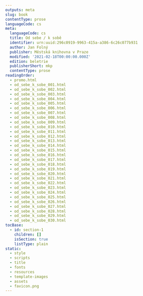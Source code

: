 ```yaml
---
outputs: meta
slug: book
contentType: prose
languageCode: cs
meta:
  languageCode: cs
  title: Od sebe / k sobě
  identifier: urn:uuid:296c0919-9963-415a-a386-6c26c077b931
  author: Jan Folný
  publisher: Městská knihovna v Praze
  modified: '2021-02-18T00:00:00.000Z'
  edition: beletrie
  publisherShort: mkp
  contentType: prose
readingOrder:
  - promo.html
  - od_sebe_k_sobe_001.html
  - od_sebe_k_sobe_002.html
  - od_sebe_k_sobe_003.html
  - od_sebe_k_sobe_004.html
  - od_sebe_k_sobe_005.html
  - od_sebe_k_sobe_006.html
  - od_sebe_k_sobe_007.html
  - od_sebe_k_sobe_008.html
  - od_sebe_k_sobe_009.html
  - od_sebe_k_sobe_010.html
  - od_sebe_k_sobe_011.html
  - od_sebe_k_sobe_012.html
  - od_sebe_k_sobe_013.html
  - od_sebe_k_sobe_014.html
  - od_sebe_k_sobe_015.html
  - od_sebe_k_sobe_016.html
  - od_sebe_k_sobe_017.html
  - od_sebe_k_sobe_018.html
  - od_sebe_k_sobe_019.html
  - od_sebe_k_sobe_020.html
  - od_sebe_k_sobe_021.html
  - od_sebe_k_sobe_022.html
  - od_sebe_k_sobe_023.html
  - od_sebe_k_sobe_024.html
  - od_sebe_k_sobe_025.html
  - od_sebe_k_sobe_026.html
  - od_sebe_k_sobe_027.html
  - od_sebe_k_sobe_028.html
  - od_sebe_k_sobe_029.html
  - od_sebe_k_sobe_030.html
tocBase:
  - id: section-1
    children: []
    isSection: true
    listType: plain
static:
  - style
  - scripts
  - title
  - fonts
  - resources
  - template-images
  - assets
  - favicon.png
---
```

